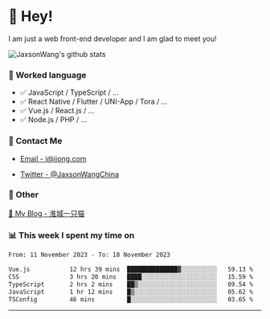 # 👋 Hey!

I am just a web front-end developer and I am glad to meet you!

![JaxsonWang's github stats](https://github-readme-stats.vercel.app/api?username=JaxsonWang&&show_icons=true&&title_color=1abc9c&&icon_color=1abc9c)


### 📝 Worked language

- ✅ JavaScript / TypeScript / ...
- ✅ React Native / Flutter / UNI-App / Tora / ...
- ✅ Vue.js / React.js / ...
- ✅ Node.js / PHP / ...

### 📮 Contact Me

- [Email - i@iiong.com](mailto:i@iiong.com)

- [Twitter - @JaxsonWangChina](https://twitter.com/JaxsonWangChina)

### 🤪 Other

[📌 My Blog - 淮城一只猫](https://iiong.com)

### 📊 This week I spent my time on

<!--START_SECTION:waka-->

```txt
From: 11 November 2023 - To: 18 November 2023

Vue.js           12 hrs 39 mins  ██████████████▓░░░░░░░░░░   59.13 %
CSS              3 hrs 20 mins   ████░░░░░░░░░░░░░░░░░░░░░   15.59 %
TypeScript       2 hrs 2 mins    ██▒░░░░░░░░░░░░░░░░░░░░░░   09.54 %
JavaScript       1 hr 12 mins    █▒░░░░░░░░░░░░░░░░░░░░░░░   05.62 %
TSConfig         46 mins         █░░░░░░░░░░░░░░░░░░░░░░░░   03.65 %
```

<!--END_SECTION:waka-->

---
